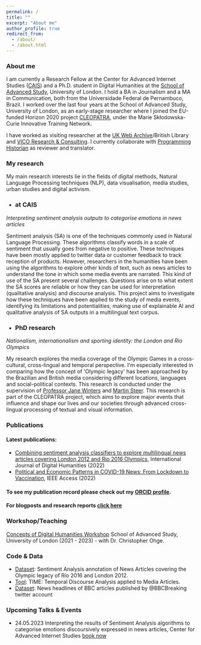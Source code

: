```yaml
---
permalink: /
title: ""
excerpt: "About me"
author_profile: true
redirect_from: 
  - /about/
  - /about.html
---
```

### About me

I am currently a Research Fellow at the Center for Advanced Internet Studies ([CAIS](https://www.cais-research.de/fellows/caio-mello/)) and a Ph.D. student in Digital Humanities at the [School of Advanced Study](https://research.sas.ac.uk/search/staff/1581/mr-caio-mello/), University of London. I hold a BA in Journalism and a MA in Communication, both from the Universidade Federal de Pernambuco, Brazil. I worked over the last four years at the School of Advanced Study, University of London, as an early-stage researcher where I joined the EU-funded Horizon 2020 project [CLEOPATRA](http://cleopatra-project.eu/), under the Marie Skłodowska-Curie Innovative Training Network. 

I have worked as visiting researcher at the [UK Web Archive](https://blogs.bl.uk/webarchive/2021/07/londons-olympic-legacy-local-national-and-international-aspirations.html)/British Library and [VICO Research & Consulting](https://vico-research.com/). I currently collaborate with [Programming Historian](https://programminghistorian.org/pt/licoes/analise-sentimento-exploracao-dados) as reviewer and translator.  


### My research
My main research interests lie in the fields of digital methods, Natural Language Processing techniques (NLP), data visualisation, media studies, urban studies and digital activism. 

- ### at CAIS

_Interpreting sentiment analysis outputs to categorise emotions in news articles_

Sentiment analysis (SA) is one of the techniques commonly used in Natural Language Processing. These algorithms classify words in a scale of sentiment that usually goes from negative to positive. These techniques have been mostly applied to twitter data or customer feedback to track reception of products. However, researchers in the humanities have been using the algorithms to explore other kinds of text, such as news articles to understand the tone in which some media events are narrated. This kind of use of the SA present several challenges. Questions arise on to what extent the SA scores are reliable or how they can be used for interpretation (qualitative analysis) and discourse analysis. This project aims to investigate how these techniques have been applied to the study of media events, identifying its limitations and potentialities, making use of explainable AI and qualitative analysis of SA outputs in a multilingual text corpus.

- ### PhD research

_Nationalism, internationalism and sporting identity: the London and Rio Olympics_

My research explores the media coverage of the Olympic Games in a cross-cultural, cross-lingual and temporal perspective. I'm especially interested in comparing how the concept of 'Olympic legacy' has been approached by the Brazilian and British media considering different locations, languages and social-political contexts. This research is conducted under the supervision of [Professor Jane Winters](https://research.sas.ac.uk/search/staff/126/professor-jane-winters) and [Martin Steer](https://research.sas.ac.uk/search/staff/405/mr-marty-steer/). This research is part of the CLEOPATRA project, which aims to explore major events that influence and shape our lives and our societies through advanced cross-lingual processing of textual and visual information.  

### Publications

#### Latest publications:

- [Combining sentiment analysis classifiers to explore multilingual news articles covering London 2012 and Rio 2016 Olympics](https://link.springer.com/article/10.1007/s42803-022-00052-9), International Journal of Digital Humanities (2022)
- [Political and Economic Patterns in COVID-19 News: From Lockdown to Vaccination](https://ieeexplore.ieee.org/document/9749092), IEEE Access (2022)

#### To see my publication record please check out my [ORCID profile](https://orcid.org/0000-0001-7492-7237). 
#### For blogposts and research reports [click here](https://www.clippings.me/caiomello)

### Workshop/Teaching

[Concepts of Digital Humanities Workshop](https://port.sas.ac.uk/course/view.php?id=180&section=1) School of Advanced Study, University of London (2021 - 2023) - with Dr. Christopher Ohge.

### Code & Data

- [Dataset](https://github.com/caiocmello/sentiment-annotation-olympic-news): Sentiment Analysis annotation of News Articles covering the Olympic legacy of Rio 2016 and London 2012.
- [Tool](https://github.com/cleopatra-itn/TIME): TIME: Temporal Discourse Analysis applied to Media Articles.
- [Dataset](https://zenodo.org/record/6927800#.YxtKdHbMLD4): News headlines of BBC articles published by @BBCBreaking twitter account

### Upcoming Talks & Events

- 24.05.2023 Interpreting the results of Sentiment Analysis algorithms to categorise emotions discoursively expressed in news articles, Center for Advanced Internet Studies [book now](https://www.cais-research.de/event/interpreting-the-results-of-sentiment-analysis-algorithms-to-categorise-emotions-discoursively-expressed-in-news-articles/)




